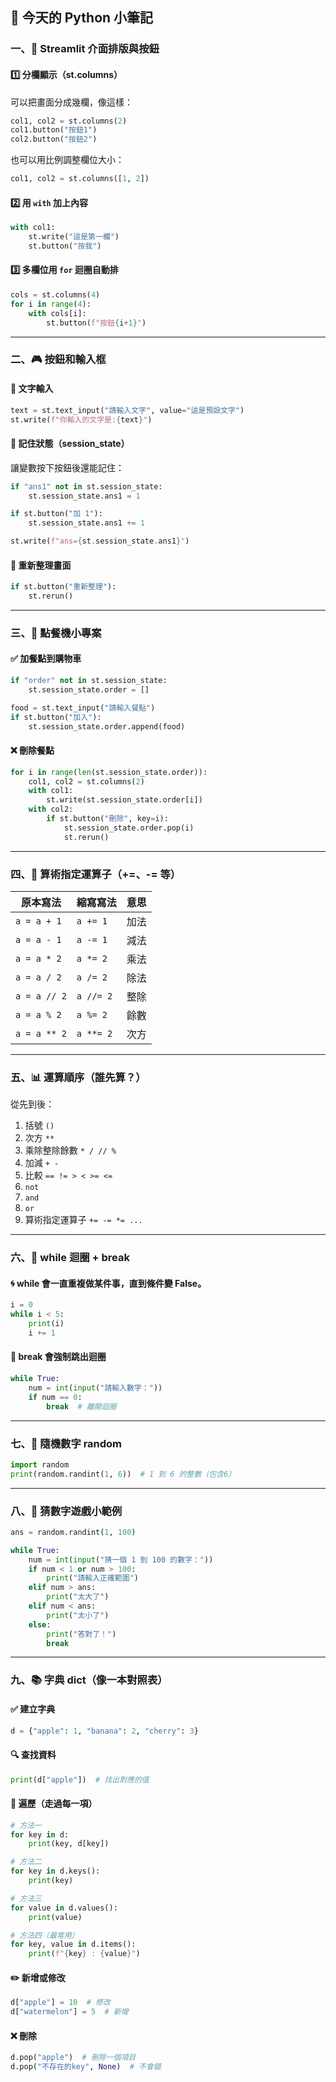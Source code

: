 ## 🧠 今天的 Python 小筆記

### 一、🧱 Streamlit 介面排版與按鈕

#### 1️⃣ 分欄顯示（st.columns）

可以把畫面分成幾欄，像這樣：

```python
col1, col2 = st.columns(2)
col1.button("按鈕1")
col2.button("按鈕2")
```

也可以用比例調整欄位大小：

```python
col1, col2 = st.columns([1, 2])
```

#### 2️⃣ 用 `with` 加上內容

```python
with col1:
    st.write("這是第一欄")
    st.button("按我")
```

#### 3️⃣ 多欄位用 `for` 迴圈自動排

```python
cols = st.columns(4)
for i in range(4):
    with cols[i]:
        st.button(f"按鈕{i+1}")
```

---

### 二、🎮 按鈕和輸入框

#### 📝 文字輸入

```python
text = st.text_input("請輸入文字", value="這是預設文字")
st.write(f"你輸入的文字是:{text}")
```

#### 🧠 記住狀態（session_state）

讓變數按下按鈕後還能記住：

```python
if "ans1" not in st.session_state:
    st.session_state.ans1 = 1

if st.button("加 1"):
    st.session_state.ans1 += 1

st.write(f"ans={st.session_state.ans1}")
```

#### 🔄 重新整理畫面

```python
if st.button("重新整理"):
    st.rerun()
```

---

### 三、🍔 點餐機小專案

#### ✅ 加餐點到購物車

```python
if "order" not in st.session_state:
    st.session_state.order = []

food = st.text_input("請輸入餐點")
if st.button("加入"):
    st.session_state.order.append(food)
```

#### ❌ 刪除餐點

```python
for i in range(len(st.session_state.order)):
    col1, col2 = st.columns(2)
    with col1:
        st.write(st.session_state.order[i])
    with col2:
        if st.button("刪除", key=i):
            st.session_state.order.pop(i)
            st.rerun()
```

---

### 四、🔢 算術指定運算子（+=、-= 等）

| 原本寫法     | 縮寫寫法  | 意思 |
| ------------ | --------- | ---- |
| `a = a + 1`  | `a += 1`  | 加法 |
| `a = a - 1`  | `a -= 1`  | 減法 |
| `a = a * 2`  | `a *= 2`  | 乘法 |
| `a = a / 2`  | `a /= 2`  | 除法 |
| `a = a // 2` | `a //= 2` | 整除 |
| `a = a % 2`  | `a %= 2`  | 餘數 |
| `a = a ** 2` | `a **= 2` | 次方 |

---

### 五、📊 運算順序（誰先算？）

從先到後：

1. 括號 `()`
2. 次方 `**`
3. 乘除整除餘數 `* / // %`
4. 加減 `+ -`
5. 比較 `== != > < >= <=`
6. `not`
7. `and`
8. `or`
9. 算術指定運算子 `+= -= *= ...`

---

### 六、🔁 while 迴圈 + break

#### 🌀 while 會一直重複做某件事，直到條件變 False。

```python
i = 0
while i < 5:
    print(i)
    i += 1
```

#### 🛑 break 會強制跳出迴圈

```python
while True:
    num = int(input("請輸入數字："))
    if num == 0:
        break  # 離開迴圈
```

---

### 七、🎲 隨機數字 random

```python
import random
print(random.randint(1, 6))  # 1 到 6 的整數（包含6）
```

---

### 八、🎯 猜數字遊戲小範例

```python
ans = random.randint(1, 100)

while True:
    num = int(input("猜一個 1 到 100 的數字："))
    if num < 1 or num > 100:
        print("請輸入正確範圍")
    elif num > ans:
        print("太大了")
    elif num < ans:
        print("太小了")
    else:
        print("答對了！")
        break
```

---

### 九、📚 字典 dict（像一本對照表）

#### ✅ 建立字典

```python
d = {"apple": 1, "banana": 2, "cherry": 3}
```

#### 🔍 查找資料

```python
print(d["apple"])  # 找出對應的值
```

#### 🔁 遍歷（走過每一項）

```python
# 方法一
for key in d:
    print(key, d[key])

# 方法二
for key in d.keys():
    print(key)

# 方法三
for value in d.values():
    print(value)

# 方法四（最常用）
for key, value in d.items():
    print(f"{key} : {value}")
```

#### ✏️ 新增或修改

```python
d["apple"] = 10  # 修改
d["watermelon"] = 5  # 新增
```

#### ❌ 刪除

```python
d.pop("apple")  # 刪除一個項目
d.pop("不存在的key", None)  # 不會錯
```
